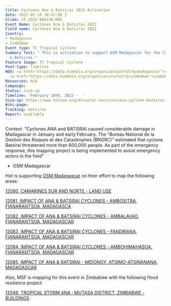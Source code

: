 ```yaml
---
title: Cyclones Ana & Batsirai 2022 Activation
date: 2022-02-10 20:41:00 Z
Glide: ST-2022-000138-MDG
Event Name: Cyclones Ana & Batsirai 2022
Field name: Cyclones Ana & Batsirai 2022
Country:
- Madagascar
- Zimbabwe
Event type: TC Tropical Cyclone
Summary Text: " This in activation to support OSM Madagascar for the Cyclones Ana
  & Batsirai."
Feature Image: TC Tropical Cyclone
Post-type: timeline
HDX: <a href="https://data.humdata.org/organization/hot?q=madagascar">madagascar</a>,
  <a href="https://data.humdata.org/organization/hot?q=zimbabwe">zimbabwe</a>
Resources: N/A
Campaign: 
Status: size-up
Timeline: 'February 10th, 2022 -  '
Size-up: https://www.hotosm.org/disaster-services/esa-cyclone-batsirai-2022-size-up/
Wiki-page: 
Tracking: batsirai
Report: available
---
```


Context: "Cyclones ANA and BATSIRAI caused considerable damage in Madagascar in January and early February. The "Bureau National de la Gestion des Risques et des Catastrophes (BNGRC)" estimated that cyclone Batsirai threatened more than 600,000 people. As part of the emergency response, this mapping project is being implemented to assist emergency actors in the field" 
- OSM Madagascar



Hot is supporting <a href="https://www.facebook.com/OpenStreetMap.Madagascar/community">OSM Madagascar</a> on their effort to map the following areas:

<a href="https://tasks.hotosm.org/projects/12080">12080, CAMARINES SUR AND NORTE - LAND USE</a>

<a href="https://tasks.hotosm.org/projects/12081">12081, 
IMPACT OF ANA & BATSIRAI CYCLONES - AMBOSITRA, FIANARANTSOA, MADAGASCA</a>

<a href="https://tasks.hotosm.org/projects/12082">12082, IMPACT OF ANA & BATSIRAI CYCLONES - AMBALAVAO, FIANARANTSOA, MADAGASCAR</a>

<a href="https://tasks.hotosm.org/projects/12083">12083, IMPACT OF ANA & BATSIRAI CYCLONES - FANDRIANA, FIANARANTSOA, MADAGASCAR</a>

<a href="https://tasks.hotosm.org/projects/12084">12084, IMPACT OF ANA & BATSIRAI CYCLONES - AMBOHIMAHASOA, FIANARANTSOA, MADAGASCAR</a>

<a href="https://tasks.hotosm.org/projects/12085">12085, IMPACT OF ANA & BATSIRAI - MIDONGY, ATSIMO-ATSINANANA, MADAGASCAR</a>




Also, MSF is mapping for this event in Zimbabwe with the following flood resilience project: 

<a href="https://tasks.hotosm.org/projects/12046">12046, TROPICAL STORM ANA : MUTASA DISTRICT, ZIMBABWE - BUILDINGS</a>

